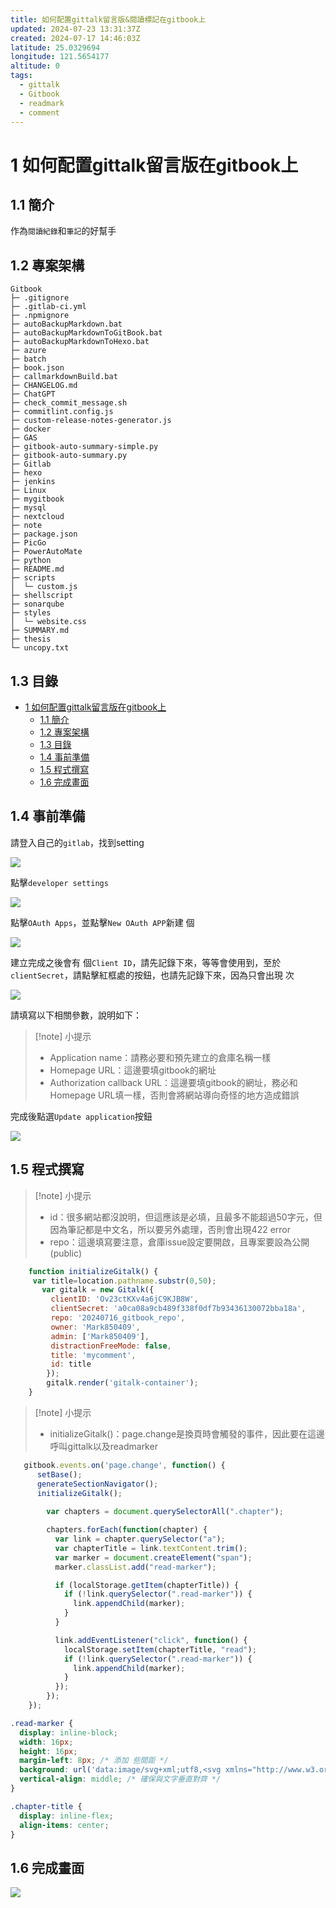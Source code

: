 ```yaml
---
title: 如何配置gittalk留言版&閱讀標記在gitbook上
updated: 2024-07-23 13:31:37Z
created: 2024-07-17 14:46:03Z
latitude: 25.0329694
longitude: 121.5654177
altitude: 0
tags:
  - gittalk
  - Gitbook
  - readmark
  - comment
---
```


# 1 如何配置gittalk留言版在gitbook上

## 1.1 簡介

作為`閱讀紀錄`和`筆記`的好幫手

## 1.2 專案架構
```
Gitbook
├─ .gitignore
├─ .gitlab-ci.yml
├─ .npmignore
├─ autoBackupMarkdown.bat
├─ autoBackupMarkdownToGitBook.bat
├─ autoBackupMarkdownToHexo.bat
├─ azure
├─ batch
├─ book.json
├─ callmarkdownBuild.bat
├─ CHANGELOG.md
├─ ChatGPT
├─ check_commit_message.sh
├─ commitlint.config.js
├─ custom-release-notes-generator.js
├─ docker
├─ GAS
├─ gitbook-auto-summary-simple.py
├─ gitbook-auto-summary.py
├─ Gitlab
├─ hexo
├─ jenkins
├─ Linux
├─ mygitbook
├─ mysql
├─ nextcloud
├─ note
├─ package.json
├─ PicGo
├─ PowerAutoMate
├─ python
├─ README.md
├─ scripts
│  └─ custom.js
├─ shellscript
├─ sonarqube
├─ styles
│  └─ website.css
├─ SUMMARY.md
├─ thesis
└─ uncopy.txt
```
## 1.3 目錄

- [1 如何配置gittalk留言版在gitbook上](#1-如何配置gittalk留言版在gitbook上)
  - [1.1 簡介](#11-簡介)
  - [1.2 專案架構](#12-專案架構)
  - [1.3 目錄](#13-目錄)
  - [1.4  事前準備](#14--事前準備)
  - [1.5 程式撰寫](#15-程式撰寫)
  - [1.6 完成畫面](#16-完成畫面)


## 1.4  事前準備

請登入自己的`gitlab`，找到setting

![](https://markweb.idv.tw/uploads/202407172253097.png)

點擊`developer settings`

![](https://markweb.idv.tw/uploads/202407172253385.png)

點擊`OAuth Apps`，並點擊`New OAuth APP`新建 個

![](https://markweb.idv.tw/uploads/202407172253683.png)

建立完成之後會有 個`Client ID`，請先記錄下來，等等會使用到，至於`clientSecret`，請點擊紅框處的按鈕，也請先記錄下來，因為只會出現 次

![](https://markweb.idv.tw/uploads/202407172254525.png)

請填寫以下相關參數，說明如下：

> [!note] 小提示 
> * Application name：請務必要和預先建立的倉庫名稱一樣
> * Homepage URL：這邊要填gitbook的網址
> * Authorization callback URL：這邊要填gitbook的網址，務必和Homepage URL填一樣，否則會將網站導向奇怪的地方造成錯誤

完成後點選`Update application`按鈕

![](https://markweb.idv.tw/uploads/202407172255976.png)

<!--more-->
## 1.5 程式撰寫

> [!note] 小提示 
>* id：很多網站都沒說明，但這應該是必填，且最多不能超過50字元，但因為筆記都是中文名，所以要另外處理，否則會出現422 error
> * repo：這邊填寫要注意，倉庫issue設定要開啟，且專案要設為公開(public)


```javascript
    function initializeGitalk() {
     var title=location.pathname.substr(0,50);
       var gitalk = new Gitalk({
         clientID: 'Ov23ctKXv4a6jC9KJB8W',
         clientSecret: 'a0ca08a9cb489f338f0df7b93436130072bba18a',
         repo: '20240716_gitbook_repo',
         owner: 'Mark850409',
         admin: ['Mark850409'],
         distractionFreeMode: false,
         title: 'mycomment',
         id: title
        });
        gitalk.render('gitalk-container');
    }
```



> [!note] 小提示 
>  * initializeGitalk()：page.change是換頁時會觸發的事件，因此要在這邊呼叫gittalk以及readmarker


```javascript
   gitbook.events.on('page.change', function() {
	  setBase();
	  generateSectionNavigator();
	  initializeGitalk();
		
		var chapters = document.querySelectorAll(".chapter");

		chapters.forEach(function(chapter) {
		  var link = chapter.querySelector("a");
		  var chapterTitle = link.textContent.trim();
		  var marker = document.createElement("span");
		  marker.classList.add("read-marker");

		  if (localStorage.getItem(chapterTitle)) {
			if (!link.querySelector(".read-marker")) {
			  link.appendChild(marker);
			}
		  }

		  link.addEventListener("click", function() {
			localStorage.setItem(chapterTitle, "read");
			if (!link.querySelector(".read-marker")) {
			  link.appendChild(marker);
			}
		  });
		});
	});

```


```css
.read-marker {
  display: inline-block;
  width: 16px;
  height: 16px;
  margin-left: 8px; /* 添加 些間距 */
  background: url('data:image/svg+xml;utf8,<svg xmlns="http://www.w3.org/2000/svg" width="16" height="16" fill="green" class="bi bi-check" viewBox="0 0 16 16"><path d="M10.97 4.97a.75.75 0 0 1 1.07 1.05L8.477 10.5a.75.75 0 0 1-1.08.02L4.324 7.384a.75.75 0 1 1 1.08-1.04L8 8.477l2.97-3.507z"/></svg>') no-repeat center center !important;
  vertical-align: middle; /* 確保與文字垂直對齊 */
}

.chapter-title {
  display: inline-flex;
  align-items: center;
}
```

## 1.6 完成畫面

![](https://markweb.idv.tw/uploads/202407172319939.png)